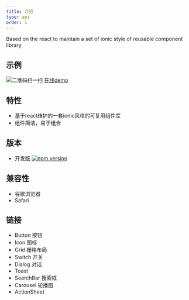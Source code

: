 ```yaml
---
title: 介绍
type: api
order: 1
---
```


Based on the react to maintain a set of ionic style of reusable component library
## 示例
![二维码扫一扫][1]
[在线demo][2]

## 特性
- 基于react维护的一套ionic风格的可复用组件库
- 组件简洁，易于组合

## 版本

- 开发版 [![npm version](https://img.shields.io/npm/v/fruit-ui.svg?style=flat)](https://www.npmjs.com/package/fruit-ui)

## 兼容性

- 谷歌浏览器
- Safari

## 链接

- Button 按钮
- Icon 图标
- Grid 栅格布局
- Switch 开关
- Dialog 对话
- Toast
- SearchBar 搜索框
- Carousel 轮播图
- ActionSheet

[1]: https://cloud.githubusercontent.com/assets/9276376/17802302/06531f8a-6622-11e6-8346-4de63e5ebb36.png
[2]: http://demo.react-d.com/

